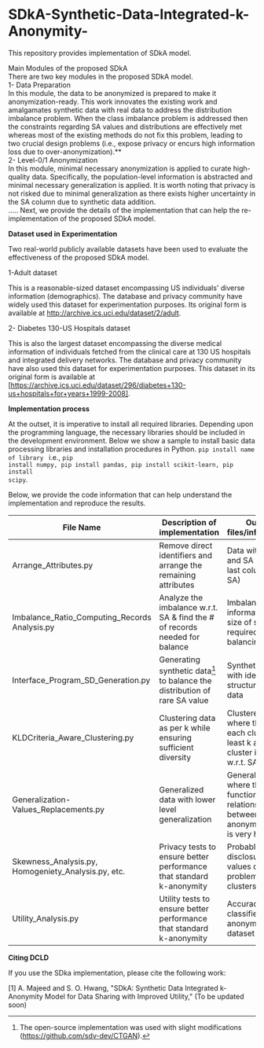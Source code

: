 # SDkA-Synthetic-Data-Integrated-k-Anonymity-
This repository provides implementation of SDkA model.


Main Modules of the proposed SDkA 
<br>
There are two key modules in the proposed SDkA model.
<br>
1- Data Preparation
<br>
In this module, the data to be anonymized is prepared to make it anonymization-ready. This work innovates the existing work and amalgamates synthetic data with real data to address the distribution imbalance problem. When the class imbalance problem is addressed then the constraints regarding SA values and distributions are effectively met whereas most of the existing methods do not fix this problem, leading to two crucial design problems (i.e., expose privacy or encurs high information loss due to over-anonymization).**
<br>
2- Level-0/1 Anonymization
<br>
In this module, minimal necessary anonymization is applied to curate high-quality data. Specifically, the population-level information is abstracted and minimal necessary generalization is applied. It is worth noting that privacy is not risked due to minimal generalization as there exists higher uncertainty in the SA column due to synthetic data addition.
<br>
.....
Next, we provide the details of the implementation that can help the re-implementation of the proposed SDkA model.

**Dataset used in Experimentation**

Two real-world publicly available datasets have been used to evaluate the effectiveness of the proposed SDkA model.

1-Adult dataset

This is a reasonable-sized dataset encompassing US individuals' diverse information (demographics). The database and privacy community have widely used this dataset for experimentation purposes. Its original form is available at http://archive.ics.uci.edu/dataset/2/adult. 

2- Diabetes 130-US Hospitals dataset

This is also the largest dataset encompassing the diverse medical information of individuals fetched from the clinical care at 130 US hospitals and integrated delivery networks. The database and privacy community have also used this dataset for experimentation purposes. This dataset in its original form is available at [https://archive.ics.uci.edu/dataset/296/diabetes+130-us+hospitals+for+years+1999-2008].

**Implementation process**


At the outset, it is imperative to install all required libraries. Depending upon the programming language, the necessary libraries should be included in the development environment.
Below we show a sample to install basic data processing libraries and installation procedures in Python.
<code>pip install name of library </code> i.e., <code>pip install numpy, pip install pandas, pip install scikit-learn, pip install scipy</code>.

Below, we provide the code information that can help understand the implementation and reproduce the results.

| File Name | Description of implementation | Output files/information
| ------------- | ------------- | ------------- |
| Arrange_Attributes.py  | Remove direct identifiers and arrange the remaining attributes  | Data with QIDs and SA only (The last column is SA)  |
| Imbalance_Ratio_Computing_Records Analysis.py  | Analyze the imbalance w.r.t. SA & find the # of records needed for balance  |Imbalance ratio information, and size of synthetic required for data balancing  |
| Interface_Program_SD_Generation.py  | Generating synthetic data[^1] to balance the distribution of rare SA value  | Synthetic data with identical structure to real data  |
| KLDCriteria_Aware_Clustering.py  | Clustering data as per k while ensuring sufficient diversity  | Clustered data where the size of each cluster is at least k and every cluster is diverse w.r.t. SA values  |
| Generalization-Values_Replacements.py  |Generalized data with lower level generalization | Generalized data where the functional relationship between real and anonymized data is very high |
| Skewness_Analysis.py, Homogeniety_Analysis.py, etc.   |Privacy tests to ensure better performance that standard k-anonymity | Probablistic disclosure of SA values or problematic clusters |
| Utility_Analysis.py  |Utility tests to ensure better performance that standard k-anonymity | Accuracy of the classifiers in anonymized/real dataset |

[^1]: The open-source implementation was used with slight modifications (https://github.com/sdv-dev/CTGAN). 
[^2]: The information/details about the generalization heirarchies (https://www.sciencedirect.com/science/article/pii/S2667305323000923). 


**Citing DCLD**

If you use the SDka implementation, please cite the following work:

[1] A. Majeed and S. O. Hwang, "SDkA: Synthetic Data Integrated k-Anonymity
Model for Data Sharing with Improved Utility," (To be updated soon)



